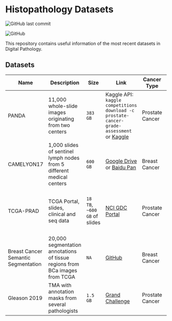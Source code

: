 # Histopathology Datasets

![GitHub last commit](https://img.shields.io/github/last-commit/MindLab-DP/Datasets?style=flat)

![GitHub](https://img.shields.io/github/license/MindLab-DP/Datasets?style=flat)

This repository contains useful information of the most recent datasets in Digital Pathology.

## Datasets


| Name        | Description | Size      | Link      | Cancer Type | Image Type  |
| ----------- | ----------- |-----------|-----------|-----------  |-----------  |
| PANDA       | 11,000 whole-slide images originating from two centers |    `383 GB`       | Kaggle API: `kaggle competitions download -c prostate-cancer-grade-assessment` or [Kaggle](https://www.kaggle.com/c/prostate-cancer-grade-assessment/data) | Prostate Cancer | WSI and Masks|
| CAMELYON17  | 1,000 slides of sentinel lymph nodes from 5 different medical centers       |  `600 GB `        | [Google Drive](https://drive.google.com/drive/folders/0BzsdkU4jWx9BaXVHSXRJTnpLZU0?resourcekey=0-tyfGzeoOMAWlP_ogPt_4pw) or [Baidu Pan](https://pan.baidu.com/s/1mIzSewImtEisclPtTHGSyw#list/path=%2F) | Breast Cancer | WSI |
| TCGA-PRAD   | TCGA Portal, slides, clinical and seq data | `18 TB`, `~600 GB` of slides | [NCI GDC Portal](https://portal.gdc.cancer.gov/projects/TCGA-PRAD) | Prostate Cancer | WSI, WXS, RNA-Seq, miRNA-Seq, ATAC-Seq, Genotyping Array | 
| Breast Cancer Semantic Segmentation | 20,000 segmentation annotations of tissue regions from BCa images from TCGA | `NA` | [GitHub](https://github.com/PathologyDataScience/CrowdsourcingDataset-Amgadetal2019) | Breast Cancer | ROI/WSI and Masks |
| Gleason 2019 | TMA with annotation masks from several pathologists | `1.5 GB` | [Grand Challenge](https://gleason2019.grand-challenge.org/Register/) | Prostate Cancer | TMA and masks |

